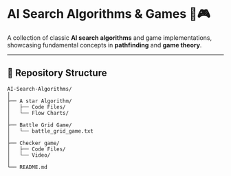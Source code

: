 # AI Search Algorithms & Games 🤖🎮

A collection of classic **AI search algorithms** and game implementations, showcasing fundamental concepts in **pathfinding** and **game theory**.

---

## 📂 Repository Structure

```plaintext
AI-Search-Algorithms/
│
├── A star Algorithm/
│   ├── Code Files/
│   └── Flow Charts/
│
├── Battle Grid Game/
│   └── battle_grid_game.txt
│
├── Checker game/
│   ├── Code Files/
│   └── Video/
│
└── README.md
